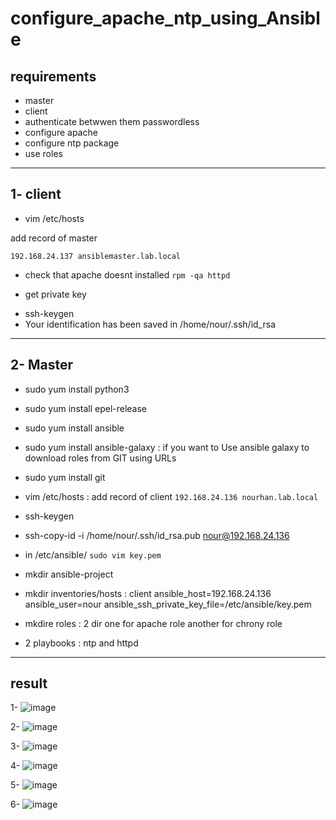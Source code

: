 # configure_apache_ntp_using_Ansible


## requirements

* master 
* client 
* authenticate betwwen them passwordless 
* configure apache 
* configure ntp package 
* use roles 
------------------------------------------------------------------------------------------------------------------------------------------------------------
## 1- client 
* vim /etc/hosts

 add record of master 
 
 
 


`192.168.24.137 ansiblemaster.lab.local`


* check that apache doesnt installed `rpm -qa httpd`


* get private key 
 - ssh-keygen
- Your identification has been saved in /home/nour/.ssh/id_rsa

--------------------------------------------------------------------------------------------------------------------------------------------------------------------
## 2- Master 
* sudo yum install python3
* sudo yum install epel-release
* sudo yum install ansible
* sudo yum install ansible-galaxy : if you want to Use ansible galaxy to download roles from GIT using URLs
* sudo yum install git
* vim /etc/hosts : add record of client `192.168.24.136 nourhan.lab.local`
* ssh-keygen
* ssh-copy-id -i /home/nour/.ssh/id_rsa.pub nour@192.168.24.136
* in  /etc/ansible/  `sudo vim key.pem`
* mkdir ansible-project 
* mkdir inventories/hosts : client  ansible_host=192.168.24.136  ansible_user=nour  ansible_ssh_private_key_file=/etc/ansible/key.pem
 
* mkdire roles : 2 dir one for apache role another for chrony role  
* 2 playbooks : ntp and httpd 
----------------------------------------------------------------------------------------------------------------------------
## result 



1- ![image](https://user-images.githubusercontent.com/125203973/224029220-be8b1f8a-dbb1-4540-bfea-a1d712f143d3.png)


2- ![image](https://user-images.githubusercontent.com/125203973/224029855-607114b3-9c54-4be6-8c6a-a07160d2c955.png)

3- ![image](https://user-images.githubusercontent.com/125203973/224029698-d958e0e6-da05-4ca3-91f4-b66910b10219.png)
 




4- ![image](https://user-images.githubusercontent.com/125203973/224029336-c9194672-ba6b-4771-9746-7c1f2dbe289c.png)

5-  ![image](https://user-images.githubusercontent.com/125203973/224029483-9ae61ed2-a27b-49d0-a52f-450d82cbfca6.png)

6- ![image](https://user-images.githubusercontent.com/125203973/224032105-fbf90dc6-5be6-47d4-b75d-08099f06b704.png)


 
 









